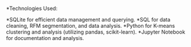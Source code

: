 *Technologies Used:

*SQLite for efficient data management and querying.
*SQL for data cleaning, RFM segmentation, and data analysis.
*Python for K-means clustering and analysis (utilizing pandas, scikit-learn).
*Jupyter Notebook for documentation and analysis.
